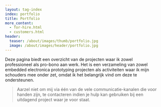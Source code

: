 ```yaml
---
layout: tag-index
index: portfolio
title: Portfolio
more_content:
  - for-hire.html
  - customers.html
header:
  teaser: /about/images/thumb/portfolio.jpg
  image: /about/images/header/portfolio.jpg
---
```


Deze pagina biedt een overzicht van de projecten waar ik zowel professioneel
als pro-bono aan werk. Het is een verzameling van zowel embedded electronica
prototyping projecten als activiteiten waar ik mijn schouders mee onder zet,
omdat ik het belangrijk vind om deze te ondersteunen.

> Aarzel niet om mij via één van de vele communicatie-kanalen die voor handen zijn, te contacteren indien je hulp kan gebruiken bij een uitdagend project waar je voor staat.
